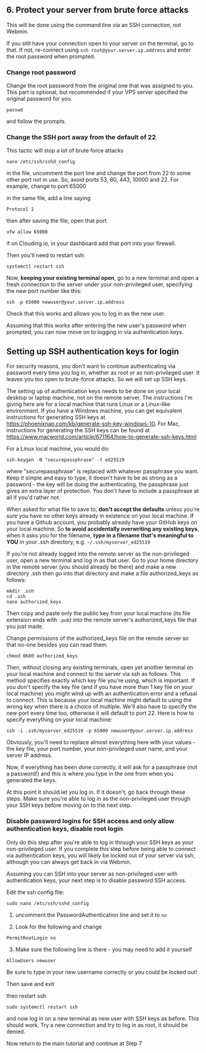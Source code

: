 ## 6. Protect your server from brute force attacks

This will be done using the command line via an SSH connection, not Webmin. 

If you still have your connection open to your server on the terminal, go to that. If not, re-connect using `ssh root@your.server.ip.address` and enter the root password when prompted.

### Change root password
Change the root password from the original one that was assigned to you. This part is optional, but recommended if your VPS server specified the original password for you.

`passwd`

and follow the prompts.

### Change the SSH port away from the default of 22
This tactic will stop a lot of brute force attacks

`nano /etc/ssh/sshd_config`

in the file, uncomment the port line and change the port from 22 to some other port not in use. So, avoid ports 53, 80, 443, 10000 and 22. For example, change to port 65000

in the same file, add a line saying

`Protocol 2`

then after saving the file, open that port

`ufw allow 65000`

if on Clouding.io, in your dashboard add that port into your firewall.

Then you'll need to restart ssh:

`systemctl restart ssh`

Now, **keeping your existing terminal open**, go to a new terminal and open a fresh connection to the server under your non-privileged user, specifying the new port number like this:

`ssh -p 65000 newuser@your.server.ip.address`

Check that this works and allows you to log in as the new user. 

Assuming that this works after entering the new user's password when prompted, you can now move on to logging in via authentication keys.

## Setting up SSH authentication keys for login
For security reasons, you don't want to continue authenticating via password every time you log in, whether as root or as non-privileged user. It leaves you too open to brute-force attacks. So we will set up SSH keys.

The setting up of authentication keys needs to be done on your local desktop or laptop machine, not on the remote server. The instructions I'm giving here are for a local machine that runs Linux or a Linux-like environment. If you have a Windows machine, you can get equivalent instructions for generating SSH keys at https://phoenixnap.com/kb/generate-ssh-key-windows-10. For Mac, instructions for generating the SSH keys can be found at https://www.macworld.com/article/671164/how-to-generate-ssh-keys.html

For a Linux local machine, you would do:

`ssh-keygen -N "securepassphrase" -t ed25519`

where "securepassphrase" is replaced with whatever passphrase you want. Keep it simple and easy to type, it doesn't have to be as strong as a password - the key will be doing the authenticating, the passphrase just gives an extra layer of protection. You don't have to include a passphrase at all if you'd rather not.

When asked for what file to save to, **don't accept the defaults** unless you're sure you have no other keys already in existence on your local machine. If you have a Github account, you probably already have your GitHub keys on your local machine. So **to avoid accidentally overwriting any existing keys**, when it asks you for the filename, **type in a filename that's meaningful to YOU** in your .ssh directory, e.g. `~/.ssh/myserver_ed25519`

If you're not already logged into the remote server as the non-privileged user, open a new terminal and log in as that user. Go to your home directory in the remote server (you should already be there) and make a new directory .ssh then go into that directory and make a file authorized_keys as follows:

```
mkdir .ssh
cd .ssh
nano authorized_keys
```
Then copy and paste only the public key from your local machine (its file extension ends with `.pub`) into the remote server's authorized_keys file that you just made.

Change permissions of the authorized_keys file on the remote server so that no-one besides you can read them:

`chmod 0600 authorized_keys`

Then, without closing any existing terminals, open yet another terminal on your local machine and connect to the server via ssh as follows. This method specifies exactly which key file you're using, which is important. If you don't specify the key file (and if you have more than 1 key file on your local machine) you might wind up with an authentication error and a refusal to connect. This is because your local machine might default to using the wrong key when there is a choice of multiple. We'll also have to specify the new port every time too, otherwise it will default to port 22. Here is how to specify everything on your local machine:

`ssh -i .ssh/myserver_ed25519 -p 65000 newuser@your.server.ip.address`

Obviously, you'll need to replace almost everything here with your values - the key file, your port number, your non-privileged user name, and your server IP address.

Now, if everything has been done correctly, it will ask for a passphrase (not a password!) and this is where you type in the one from when you generated the keys.

At this point it should let you log in. If it doesn't, go back through these steps. Make sure you're able to log in as the non-privileged user through your SSH keys before moving on to the next step.

### Disable password logins for SSH access and only allow authentication keys, disable root login

Only do this step after you're able to log in through your SSH keys as your non-privileged user. If you complete this step before being able to connect via authentication keys, you will likely be locked out of your server via ssh, although you can always get back in via Webmin.

Assuming you can SSH into your server as non-privileged user with authentication keys, your next step is to disable password SSH access.

Edit the ssh config file:

`sudo nano /etc/ssh/sshd_config`

1. uncomment the PasswordAuthentication line and set it to `no`

2. Look for the following and change

`PermitRootLogin no `

3. Make sure the following line is there - you may need to add it yourself

`AllowUsers newuser`

Be sure to type in your new username correctly or you could be locked out!

Then save and exit

then restart ssh

`sudo systemctl restart ssh`

and now log in on a new terminal as new user with SSH keys as before. This should work. Try a new connection and try to log in as root, it should be denied. 

Now return to the main tutorial and continue at Step 7
